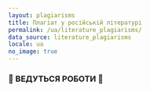 ```yaml
---
layout: plagiarisms
title: Плагіат у російській літературі
permalink: /ua/literature_plagiarisms/
data_source: literature_plagiarisms
locale: ua
no_image: true
---
```


### 🚧 ВЕДУТЬСЯ РОБОТИ 🚧